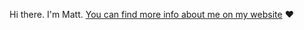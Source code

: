 Hi there. I'm Matt. [You can find more info about me on my website](https://matt.copperwaite.net) ❤️
